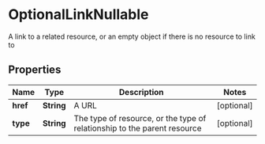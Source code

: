 

# OptionalLinkNullable

A link to a related resource, or an empty object if there is no resource to link to

## Properties

| Name | Type | Description | Notes |
|------------ | ------------- | ------------- | -------------|
|**href** | **String** | A URL |  [optional] |
|**type** | **String** | The type of resource, or the type of relationship to the parent resource |  [optional] |



